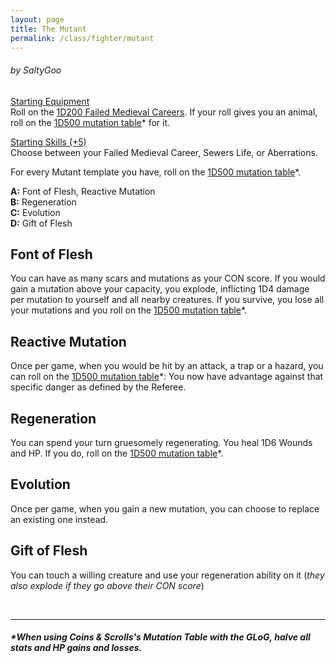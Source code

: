 ```yaml
---
layout: page
title: The Mutant
permalink: /class/fighter/mutant
---
```


###### by SaltyGoo

<ins>Starting Equipment</ins><br>
Roll on the [1D200 Failed Medieval Careers](http://tenfootpolemic.blogspot.com/2014/01/200-failed-medieval-careers.html). If your roll gives you an animal, roll on the [1D500 mutation table](https://coinsandscrolls.blogspot.com/2018/01/osr-1d500-biological-mutations.html)* for it.

<ins>Starting Skills (+5)</ins><br>
Choose between your Failed Medieval Career, Sewers Life, or Aberrations.

For every Mutant template you have, roll on the [1D500 mutation table](https://coinsandscrolls.blogspot.com/2018/01/osr-1d500-biological-mutations.html)*.

**A:** Font of Flesh, Reactive Mutation<br>
**B:** Regeneration<br>
**C:** Evolution<br>
**D:** Gift of Flesh<br>

## Font of Flesh
You can have as many scars and mutations as your CON score. If you would gain a mutation above your capacity, you explode, inflicting 1D4 damage per mutation to yourself and all nearby creatures. If you survive, you lose all your mutations and you roll on the [1D500 mutation table](https://coinsandscrolls.blogspot.com/2018/01/osr-1d500-biological-mutations.html)*.

## Reactive Mutation
Once per game, when you would be hit by an attack, a trap or a hazard, you can roll on the [1D500 mutation table](https://coinsandscrolls.blogspot.com/2018/01/osr-1d500-biological-mutations.html)*: You now have advantage against that specific danger as defined by the Referee. 

## Regeneration
You can spend your turn gruesomely regenerating. You heal 1D6 Wounds and HP. If you do, roll on the [1D500 mutation table](https://coinsandscrolls.blogspot.com/2018/01/osr-1d500-biological-mutations.html)*.

## Evolution
Once per game, when you gain a new mutation, you can choose to replace an existing one instead.

## Gift of Flesh
You can touch a willing creature and use your regeneration ability on it (*they also explode if they go above their CON score*)

<br>

---

##### **When using Coins & Scrolls's Mutation Table with the GLoG, halve all stats and HP gains and losses.*
